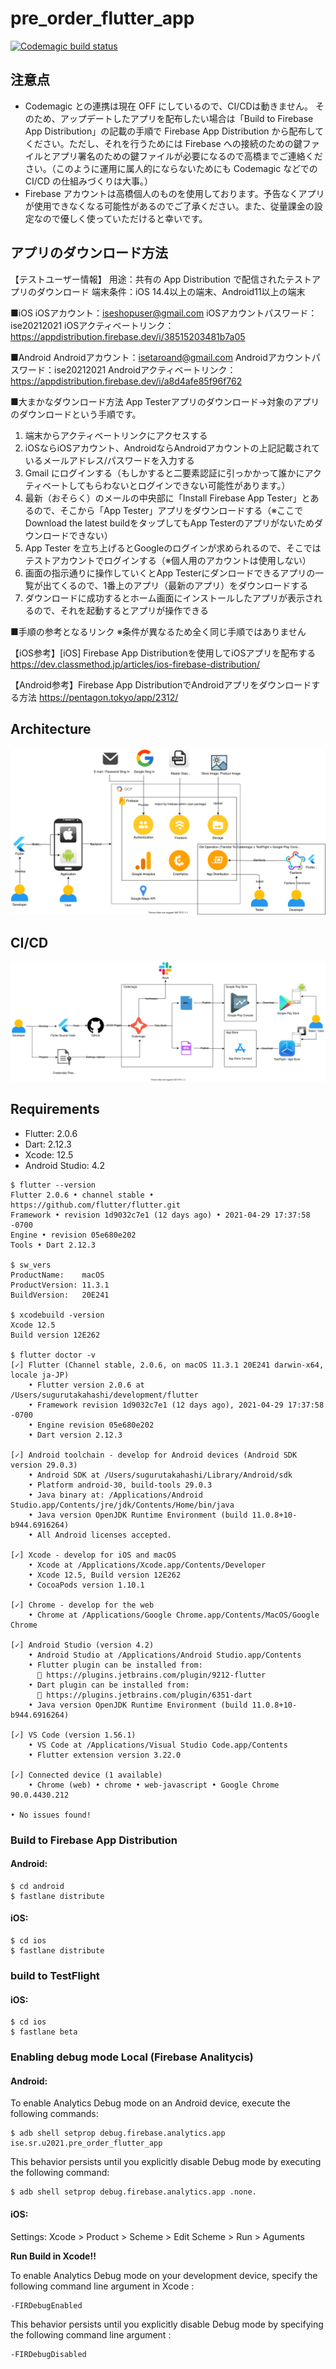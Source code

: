 # pre_order_flutter_app

[![Codemagic build status](https://api.codemagic.io/apps/6098b499f3dcf2b4763b420c/6098b499f3dcf2b4763b420b/status_badge.svg)](https://codemagic.io/apps/6098b499f3dcf2b4763b420c/6098b499f3dcf2b4763b420b/latest_build)

## 注意点

- Codemagic との連携は現在 OFF にしているので、CI/CDは動きません。
そのため、アップデートしたアプリを配布したい場合は「Build to Firebase App Distribution」の記載の手順で Firebase App Distribution から配布してください。ただし、それを行うためには Firebase への接続のための鍵ファイルとアプリ署名のための鍵ファイルが必要になるので高橋までご連絡ください。（このように運用に属人的にならないためにも Codemagic などでの CI/CD の仕組みづくりは大事。）
- Firebase アカウントは高橋個人のものを使用しております。予告なくアプリが使用できなくなる可能性があるのでご了承ください。また、従量課金の設定なので優しく使っていただけると幸いです。

## アプリのダウンロード方法

【テストユーザー情報】
用途：共有の App Distribution で配信されたテストアプリのダウンロード
端末条件：iOS 14.4以上の端末、Android11以上の端末

■iOS
iOSアカウント：iseshopuser@gmail.com
iOSアカウントパスワード：ise20212021
iOSアクティベートリンク：https://appdistribution.firebase.dev/i/38515203481b7a05

■Android
Androidアカウント：isetaroand@gmail.com
Androidアカウントパスワード：ise20212021
Androidアクティベートリンク：https://appdistribution.firebase.dev/i/a8d4afe85f96f762

■大まかなダウンロード方法
App Testerアプリのダウンロード→対象のアプリのダウンロードという手順です。
1. 端末からアクティベートリンクにアクセスする
2. iOSならiOSアカウント、AndroidならAndroidアカウントの上記記載されているメールアドレス/パスワードを入力する
3. Gmail にログインする（もしかすると二要素認証に引っかかって誰かにアクティベートしてもらわないとログインできない可能性があります。）
4. 最新（おそらく）のメールの中央部に「Install Firebase App Tester」とあるので、そこから「App Tester」アプリをダウンロードする（※ここでDownload the latest buildをタップしてもApp Testerのアプリがないためダウンロードできない）
5. App Tester を立ち上げるとGoogleのログインが求められるので、そこではテストアカウントでログインする（※個人用のアカウントは使用しない）
6. 画面の指示通りに操作していくとApp Testerにダンロードできるアプリの一覧が出てくるので、1番上のアプリ（最新のアプリ）をダウンロードする
7. ダウンロードに成功するとホーム画面にインストールしたアプリが表示されるので、それを起動するとアプリが操作できる

■手順の参考となるリンク
※条件が異なるため全く同じ手順ではありません

【iOS参考】[iOS] Firebase App Distributionを使用してiOSアプリを配布する
https://dev.classmethod.jp/articles/ios-firebase-distribution/

【Android参考】Firebase App DistributionでAndroidアプリをダウンロードする方法
https://pentagon.tokyo/app/2312/

## Architecture

![](./reference/architecture.drawio.svg)

## CI/CD

![](./reference/cicd.drawio.svg)

## Requirements

- Flutter: 2.0.6
- Dart: 2.12.3
- Xcode: 12.5
- Android Studio: 4.2

```shell
$ flutter --version
Flutter 2.0.6 • channel stable • https://github.com/flutter/flutter.git
Framework • revision 1d9032c7e1 (12 days ago) • 2021-04-29 17:37:58 -0700
Engine • revision 05e680e202
Tools • Dart 2.12.3

$ sw_vers
ProductName:	macOS
ProductVersion:	11.3.1
BuildVersion:	20E241

$ xcodebuild -version
Xcode 12.5
Build version 12E262

$ flutter doctor -v
[✓] Flutter (Channel stable, 2.0.6, on macOS 11.3.1 20E241 darwin-x64, locale ja-JP)
    • Flutter version 2.0.6 at /Users/sugurutakahashi/development/flutter
    • Framework revision 1d9032c7e1 (12 days ago), 2021-04-29 17:37:58 -0700
    • Engine revision 05e680e202
    • Dart version 2.12.3

[✓] Android toolchain - develop for Android devices (Android SDK version 29.0.3)
    • Android SDK at /Users/sugurutakahashi/Library/Android/sdk
    • Platform android-30, build-tools 29.0.3
    • Java binary at: /Applications/Android Studio.app/Contents/jre/jdk/Contents/Home/bin/java
    • Java version OpenJDK Runtime Environment (build 11.0.8+10-b944.6916264)
    • All Android licenses accepted.

[✓] Xcode - develop for iOS and macOS
    • Xcode at /Applications/Xcode.app/Contents/Developer
    • Xcode 12.5, Build version 12E262
    • CocoaPods version 1.10.1

[✓] Chrome - develop for the web
    • Chrome at /Applications/Google Chrome.app/Contents/MacOS/Google Chrome

[✓] Android Studio (version 4.2)
    • Android Studio at /Applications/Android Studio.app/Contents
    • Flutter plugin can be installed from:
      🔨 https://plugins.jetbrains.com/plugin/9212-flutter
    • Dart plugin can be installed from:
      🔨 https://plugins.jetbrains.com/plugin/6351-dart
    • Java version OpenJDK Runtime Environment (build 11.0.8+10-b944.6916264)

[✓] VS Code (version 1.56.1)
    • VS Code at /Applications/Visual Studio Code.app/Contents
    • Flutter extension version 3.22.0

[✓] Connected device (1 available)
    • Chrome (web) • chrome • web-javascript • Google Chrome 90.0.4430.212

• No issues found!
```

### Build to Firebase App Distribution

#### Android:

```shell
$ cd android
$ fastlane distribute
```

#### iOS:

```shell
$ cd ios
$ fastlane distribute
```

### build to TestFlight

#### iOS:

```shell
$ cd ios
$ fastlane beta
```


### Enabling debug mode Local (Firebase Analitycis)

#### Android:

To enable Analytics Debug mode on an Android device, execute the following commands:

```shell
$ adb shell setprop debug.firebase.analytics.app ise.sr.u2021.pre_order_flutter_app
```

This behavior persists until you explicitly disable Debug mode by executing the following command:

```shell
$ adb shell setprop debug.firebase.analytics.app .none.
```

#### iOS:

Settings: Xcode > Product > Scheme > Edit Scheme > Run > Aguments

**Run Build in Xcode!!**

To enable Analytics Debug mode on your development device, specify the following command line argument in Xcode :

```
-FIRDebugEnabled
```

This behavior persists until you explicitly disable Debug mode by specifying the following command line argument :

```
-FIRDebugDisabled
```
